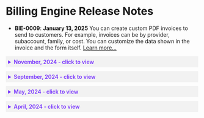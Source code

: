 # Billing Engine Release Notes

* **BIE-0009**: **January 13, 2025** You can create custom PDF invoices to send to customers. For example, invoices can be by provider, subaccount, family, or cost. You can customize the data shown in the invoice and the form itself. [Learn more...](billing-engine/tutorials/invoicegenerator)


 <details style="background:#f2f2f2; padding:6px; margin:10px 0px 0px 0px">
   <summary markdown="span" style="color:#7632FE; font-weight:600">November, 2024 - click to view</summary>

<div style="padding-left:16px">

* **BIE-0008**: **November 5th, 2024** You can now define asset groups, which allow you to view and manage data with a set of filters that apply to different pages. [Learn more...](billing-engine/tutorials/dashboard/)

 </div>
 </details>

 <details style="background:#f2f2f2; padding:6px; margin:10px 0px 0px 0px">
   <summary markdown="span" style="color:#7632FE; font-weight:600">September, 2024 - click to view</summary>

<div style="padding-left:16px">

* **BIE-0007**: **September 26th, 2024** With Allocation Assignments, you can now generate reports that show costs based on identifiers of your choice. [Learn more...](billing-engine/tutorials/allocation-assignments)
* **BIE-0006**: **September 25th, 2024** The onboarding process of connecting your Google Cloud billing account to your Billing Engine account has been updated. [Learn more...](billing-engine/get-started/connect-google)
* **BIE-0005**: **September 16th, 2024** Azure MCA users can now connect to Billing Engine. [Learn more...](billing-engine/get-started/connect-azure) 

 </div>
 </details>

 <details style="background:#f2f2f2; padding:6px; margin:10px 0px 0px 0px">
   <summary markdown="span" style="color:#7632FE; font-weight:600">May, 2024 - click to view</summary>

<div style="padding-left:16px">

* **BIE-0004**: **May 18th, 2024** Billing Engine now supports the FinOps Foundation's [FOCUS](https://focus.finops.org/) Specifications. [Learn more...](billing-engine/tutorials/analysis) 

 </div>
 </details>

 <details style="background:#f2f2f2; padding:6px; margin:10px 0px 0px 0px">
   <summary markdown="span" style="color:#7632FE; font-weight:600">April, 2024 - click to view</summary>

<div style="padding-left:16px">

* **BIE-0003**: **April 24th, 2024** You can now connect an existing Spot Account that is not linked to Azure for other Spot products to Billing Engine for an Azure Billing Account. [Learn more...](billing-engine/get-started/connect-azure)

* **BIE-0002**: **April 22nd, 2024** You can now view how savings are calculated for each cloud provider. [Learn more...](connect-your-cloud-provider/dashboard?id=eco-service-savings-definition)

* **BIE-0001**: **April 22nd, 2024** You can connect Billing Engine to your Google Cloud billing account using read-only access to cost, usage, and bill data. 

 </div>
 </details>
